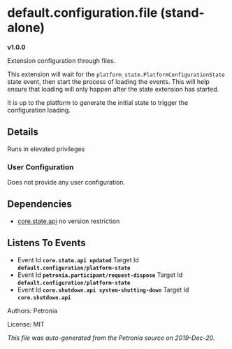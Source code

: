 # default.configuration.file (stand-alone)
**v1.0.0**

Extension configuration through files.


This extension will wait for the `platform_state.PlatformConfigurationState`
state event, then start the process of loading the events.  This will help
ensure that loading will only happen after the state extension has started.


It is up to the platform to generate the initial state to trigger the
configuration loading.

## Details

Runs in elevated privileges

### User Configuration

Does not provide any user configuration.





## Dependencies

* [core.state.api](core.state.api.md)
  no version restriction






## Listens To Events

* Event Id **`core.state.api updated`**
  Target Id **`default.configuration/platform-state`**
* Event Id **`petronia.participant/request-dispose`**
  Target Id **`default.configuration/platform-state`**
* Event Id **`core.shutdown.api system-shutting-down`**
  Target Id **`core.shutdown.api`**



Authors: Petronia

License: MIT

*This file was auto-generated from the Petronia source on 2019-Dec-20.*
